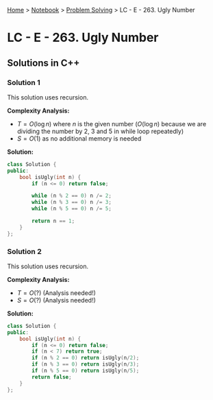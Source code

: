 <a href="../../">Home</a> > <a href="../notebook">Notebook</a> > <a href="./">Problem Solving</a> > LC - E - 263. Ugly Number

# LC - E - 263. Ugly Number



## Solutions in C++

### Solution 1

This solution uses recursion. 

**Complexity Analysis:**

*  $T = O(\log n)$ where $n$ is the given number ($O(\log n)$ because we are dividing the number by 2, 3 and 5 in while loop repeatedly)
*  $S = O(1)$ as no additional memory is needed

**Solution:**

```cpp
class Solution {
public:
    bool isUgly(int n) {
        if (n <= 0) return false;

        while (n % 2 == 0) n /= 2;
        while (n % 3 == 0) n /= 3;
        while (n % 5 == 0) n /= 5;

        return n == 1;
    }
};
```

### Solution 2

This solution uses recursion. 

**Complexity Analysis:**

*  $T = O(?)$ (Analysis needed!)
*  $S = O(?)$ (Analysis needed!)

**Solution:**

```cpp
class Solution {
public:
    bool isUgly(int n) {
        if (n <= 0) return false;
        if (n < 7) return true;
        if (n % 2 == 0) return isUgly(n/2);
        if (n % 3 == 0) return isUgly(n/3);
        if (n % 5 == 0) return isUgly(n/5);
        return false;
    }
};
```

